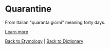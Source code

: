 # Quarantine

From Italian "quaranta giorni" meaning forty days.

[Learn more](https://en.wiktionary.org/wiki/quarantine)

[Back to Etymology](Etymology.md) | [Back to Dictionary](../dictionary.md)
